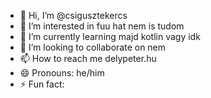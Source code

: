 - 👋 Hi, I’m @csigusztekercs
- 👀 I’m interested in fuu hat nem is tudom
- 🌱 I’m currently learning majd kotlin vagy idk
- 💞️ I’m looking to collaborate on nem
- 📫 How to reach me delypeter.hu
- 😄 Pronouns: he/him
- ⚡ Fun fact: 

<!---
csigusztekercs/csigusztekercs is a ✨ special ✨ repository because its `README.md` (this file) appears on your GitHub profile.
You can click the Preview link to take a look at your changes.
--->
